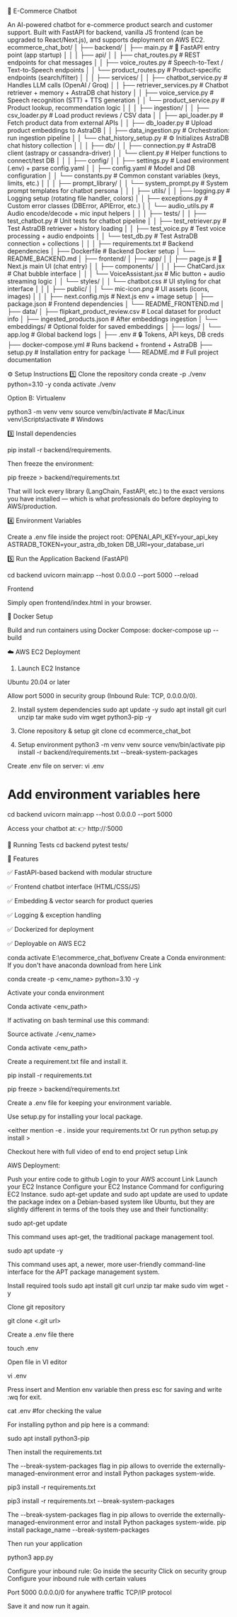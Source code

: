 🛒 E-Commerce Chatbot

An AI-powered chatbot for e-commerce product search and customer support.
Built with FastAPI for backend, vanilla JS frontend (can be upgraded to React/Next.js), and supports deployment on AWS EC2.
ecommerce_chat_bot/
│
├── backend/
│   ├── main.py                          # 🚀 FastAPI entry point (app startup)
│   │
│   ├── api/
│   │   ├── chat_routes.py               # REST endpoints for chat messages
│   │   ├── voice_routes.py              # Speech-to-Text / Text-to-Speech endpoints
│   │   └── product_routes.py            # Product-specific endpoints (search/filter)
│   │
│   ├── services/
│   │   ├── chatbot_service.py           # Handles LLM calls (OpenAI / Groq)
│   │   ├── retriever_services.py        # Chatbot retriever + memory + AstraDB chat history
│   │   ├── voice_service.py             # Speech recognition (STT) + TTS generation
│   │   └── product_service.py           # Product lookup, recommendation logic
│   │
│   ├── ingestion/
│   │   ├── csv_loader.py                # Load product reviews / CSV data
│   │   ├── api_loader.py                # Fetch product data from external APIs
│   │   ├── db_loader.py                 # Upload product embeddings to AstraDB
│   │   ├── data_ingestion.py            # Orchestration: run ingestion pipeline
│   │   └── chat_history_setup.py        # ⚙️ Initializes AstraDB chat history collection
│   │
│   ├── db/
│   │   ├── connection.py                # AstraDB client (astrapy or cassandra-driver)
│   │   └── client.py                    # Helper functions to connect/test DB
│   │
│   ├── config/
│   │   ├── settings.py                  # Load environment (.env) + parse config.yaml
│   │   ├── config.yaml                  # Model and DB configuration
│   │   └── constants.py                 # Common constant variables (keys, limits, etc.)
│   │
│   ├── prompt_library/
│   │   └── system_prompt.py             # System prompt templates for chatbot persona
│   │
│   ├── utils/
│   │   ├── logging.py                   # Logging setup (rotating file handler, colors)
│   │   ├── exceptions.py                # Custom error classes (DBError, APIError, etc.)
│   │   └── audio_utils.py               # Audio encode/decode + mic input helpers
│   │
│   ├── tests/
│   │   ├── test_chatbot.py              # Unit tests for chatbot pipeline
│   │   ├── test_retriever.py            # Test AstraDB retriever + history loading
│   │   ├── test_voice.py                # Test voice processing + audio endpoints
│   │   └── test_db.py                   # Test AstraDB connection + collections
│   │
│   ├── requirements.txt                 # Backend dependencies
│   ├── Dockerfile                       # Backend Docker setup
│   └── README_BACKEND.md
│
├── frontend/
│   ├── app/
│   │   ├── page.js                      # 🧠 Next.js main UI (chat entry)
│   │   ├── components/
│   │   │   ├── ChatCard.jsx             # Chat bubble interface
│   │   │   └── VoiceAssistant.jsx       # Mic button + audio streaming logic
│   │   └── styles/
│   │       └── chatbot.css              # UI styling for chat interface
│   │
│   ├── public/
│   │   └── mic-icon.png                 # UI assets (icons, images)
│   │
│   ├── next.config.mjs                  # Next.js env + image setup
│   ├── package.json                     # Frontend dependencies
│   └── README_FRONTEND.md
│
├── data/
│   ├── flipkart_product_review.csv      # Local dataset for product info
│   ├── ingested_products.json           # After embeddings ingestion
│   └── embeddings/                      # Optional folder for saved embeddings
│
├── logs/
│   └── app.log                          # Global backend logs
│
├── .env                                 # 🔒 Tokens, API keys, DB creds
├── docker-compose.yml                   # Runs backend + frontend + AstraDB
├── setup.py                             # Installation entry for package
└── README.md                            # Full project documentation




⚙️ Setup Instructions
1️⃣ Clone the repository
conda create -p ./venv python=3.10 -y
conda activate ./venv

Option B: Virtualenv

python3 -m venv venv
source venv/bin/activate   # Mac/Linux
venv\Scripts\activate      # Windows

3️⃣ Install dependencies

pip install -r backend/requirements.

Then freeze the environment:

pip freeze > backend/requirements.txt


That will lock every library (LangChain, FastAPI, etc.) to the exact versions you have installed — which is what professionals do before deploying to AWS/production.

4️⃣ Environment Variables

Create a .env file inside the project root:
OPENAI_API_KEY=your_api_key
ASTRADB_TOKEN=your_astra_db_token
DB_URI=your_database_uri

5️⃣ Run the Application
Backend (FastAPI)

cd backend
uvicorn main:app --host 0.0.0.0 --port 5000 --reload

Frontend

Simply open frontend/index.html in your browser.

🐳 Docker Setup

Build and run containers using Docker Compose:
docker-compose up --build

☁️ AWS EC2 Deployment
1. Launch EC2 Instance

Ubuntu 20.04 or later

Allow port 5000 in security group (Inbound Rule: TCP, 0.0.0.0/0).

2. Install system dependencies
sudo apt update -y
sudo apt install git curl unzip tar make sudo vim wget python3-pip -y

3. Clone repository & setup
git clone <your-repo-url>
cd ecommerce_chat_bot

4. Setup environment
python3 -m venv venv
source venv/bin/activate
pip install -r backend/requirements.txt --break-system-packages

Create .env file on server:
vi .env
# Add environment variables here

cd backend
uvicorn main:app --host 0.0.0.0 --port 5000

Access your chatbot at:
👉 http://<your-ec2-public-ip>:5000

🧪 Running Tests
cd backend
pytest tests/

🚀 Features

✅ FastAPI-based backend with modular structure

✅ Frontend chatbot interface (HTML/CSS/JS)

✅ Embedding & vector search for product queries

✅ Logging & exception handling

✅ Dockerized for deployment

✅ Deployable on AWS EC2














conda activate E:\ecommerce_chat_bot\venv
Create a Conda environment:
If you don't have anaconda download from here Link

conda create -p <env_name> python=3.10 -y


Activate your conda environment

Conda activate <env_path>


If activating on bash terminal use this command:

Source activate ./<env_name>

Conda activate <env_path>


Create a requirement.txt file and install it.

pip install -r requirements.txt

pip freeze > backend/requirements.txt


Create a .env file for keeping your environment variable.


Use setup.py for installing your local package.

<either mention -e . inside your requirements.txt
Or run python setup.py install >


Checkout here with full video of end to end project setup Link



AWS Deployment:

Push your entire code to github
Login to your AWS account Link
Launch your EC2 Instance
Configure your EC2 Instance
Command for configuring EC2 Instance.
sudo apt-get update and sudo apt update are used to update the package index on a Debian-based system like Ubuntu, but they are slightly different in terms of the tools they use and their functionality:

sudo apt-get update


This command uses apt-get, the traditional package management tool.

sudo apt update -y


This command uses apt, a newer, more user-friendly command-line interface for the APT package management system.

Install required tools
sudo apt install git curl unzip tar make sudo vim wget -y


Clone git repository

git clone <.git url>


Create a .env file there

touch .env


Open file in VI editor

vi .env


Press insert and Mention env variable then press esc for saving and write :wq for exit.

cat .env #for checking the value


For installing python and pip here is a command:

sudo apt install python3-pip


Then install the requirements.txt

The --break-system-packages flag in pip allows to override the externally-managed-environment error and install Python packages system-wide.

pip3 install -r requirements.txt

pip3 install -r  requirements.txt --break-system-packages




The --break-system-packages flag in pip allows to override the externally-managed-environment error and install Python packages system-wide.
pip install package_name --break-system-packages

Then run your application

python3 app.py



Configure your inbound rule:
Go inside the security
Click on security group
Configure your inbound rule with certain values

Port 5000 0.0.0.0/0 for anywhere traffic TCP/IP protocol


Save it and now run it again.


